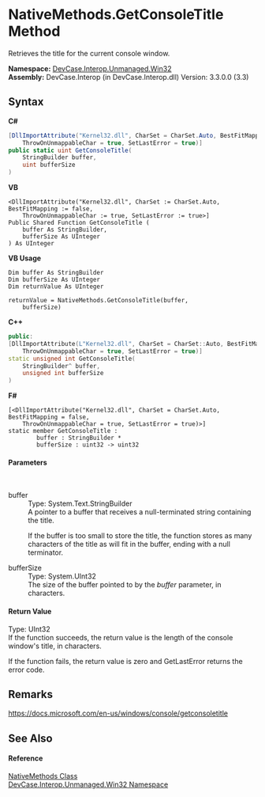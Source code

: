 # NativeMethods.GetConsoleTitle Method 
 

Retrieves the title for the current console window.

**Namespace:**&nbsp;<a href="N_DevCase_Interop_Unmanaged_Win32">DevCase.Interop.Unmanaged.Win32</a><br />**Assembly:**&nbsp;DevCase.Interop (in DevCase.Interop.dll) Version: 3.3.0.0 (3.3)

## Syntax

**C#**<br />
``` C#
[DllImportAttribute("Kernel32.dll", CharSet = CharSet.Auto, BestFitMapping = false, 
	ThrowOnUnmappableChar = true, SetLastError = true)]
public static uint GetConsoleTitle(
	StringBuilder buffer,
	uint bufferSize
)
```

**VB**<br />
``` VB
<DllImportAttribute("Kernel32.dll", CharSet := CharSet.Auto, BestFitMapping := false, 
	ThrowOnUnmappableChar := true, SetLastError := true>]
Public Shared Function GetConsoleTitle ( 
	buffer As StringBuilder,
	bufferSize As UInteger
) As UInteger
```

**VB Usage**<br />
``` VB Usage
Dim buffer As StringBuilder
Dim bufferSize As UInteger
Dim returnValue As UInteger

returnValue = NativeMethods.GetConsoleTitle(buffer, 
	bufferSize)
```

**C++**<br />
``` C++
public:
[DllImportAttribute(L"Kernel32.dll", CharSet = CharSet::Auto, BestFitMapping = false, 
	ThrowOnUnmappableChar = true, SetLastError = true)]
static unsigned int GetConsoleTitle(
	StringBuilder^ buffer, 
	unsigned int bufferSize
)
```

**F#**<br />
``` F#
[<DllImportAttribute("Kernel32.dll", CharSet = CharSet.Auto, BestFitMapping = false, 
	ThrowOnUnmappableChar = true, SetLastError = true)>]
static member GetConsoleTitle : 
        buffer : StringBuilder * 
        bufferSize : uint32 -> uint32 

```


#### Parameters
&nbsp;<dl><dt>buffer</dt><dd>Type: System.Text.StringBuilder<br />A pointer to a buffer that receives a null-terminated string containing the title. 

 If the buffer is too small to store the title, the function stores as many characters of the title as will fit in the buffer, ending with a null terminator.</dd><dt>bufferSize</dt><dd>Type: System.UInt32<br />The size of the buffer pointed to by the *buffer* parameter, in characters.</dd></dl>

#### Return Value
Type: UInt32<br />If the function succeeds, the return value is the length of the console window's title, in characters. 

 If the function fails, the return value is zero and GetLastError returns the error code.

## Remarks
<a href="https://docs.microsoft.com/en-us/windows/console/getconsoletitle" target="_blank">https://docs.microsoft.com/en-us/windows/console/getconsoletitle</a>

## See Also


#### Reference
<a href="T_DevCase_Interop_Unmanaged_Win32_NativeMethods">NativeMethods Class</a><br /><a href="N_DevCase_Interop_Unmanaged_Win32">DevCase.Interop.Unmanaged.Win32 Namespace</a><br />